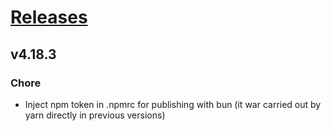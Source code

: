 # [Releases](https://github.com/Tracktor/design-system/releases)

## v4.18.3
### Chore
- Inject npm token in .npmrc for publishing with bun (it war carried out by yarn directly in previous versions)
